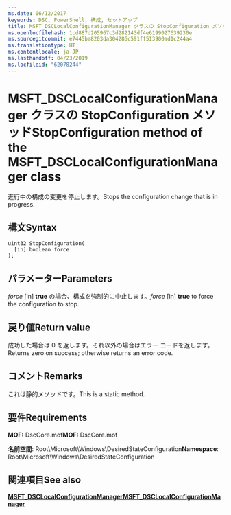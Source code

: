 ```yaml
---
ms.date: 06/12/2017
keywords: DSC, PowerShell, 構成, セットアップ
title: MSFT_DSCLocalConfigurationManager クラスの StopConfiguration メソッド
ms.openlocfilehash: 1cd887d205967c3d282143df4e6199027639230e
ms.sourcegitcommit: e7445ba8203da304286c591ff513900ad1c244a4
ms.translationtype: HT
ms.contentlocale: ja-JP
ms.lasthandoff: 04/23/2019
ms.locfileid: "62078244"
---
```

# <a name="stopconfiguration-method-of-the-msftdsclocalconfigurationmanager-class"></a><span data-ttu-id="8afd3-103">MSFT_DSCLocalConfigurationManager クラスの StopConfiguration メソッド</span><span class="sxs-lookup"><span data-stu-id="8afd3-103">StopConfiguration method of the MSFT_DSCLocalConfigurationManager class</span></span>

<span data-ttu-id="8afd3-104">進行中の構成の変更を停止します。</span><span class="sxs-lookup"><span data-stu-id="8afd3-104">Stops the configuration change that is in progress.</span></span>

## <a name="syntax"></a><span data-ttu-id="8afd3-105">構文</span><span class="sxs-lookup"><span data-stu-id="8afd3-105">Syntax</span></span>

```mof
uint32 StopConfiguration(
  [in] boolean force
);
```

## <a name="parameters"></a><span data-ttu-id="8afd3-106">パラメーター</span><span class="sxs-lookup"><span data-stu-id="8afd3-106">Parameters</span></span>

<span data-ttu-id="8afd3-107">*force* \[in\] **true** の場合、構成を強制的に中止します。</span><span class="sxs-lookup"><span data-stu-id="8afd3-107">*force* \[in\] **true** to force the configuration to stop.</span></span>

## <a name="return-value"></a><span data-ttu-id="8afd3-108">戻り値</span><span class="sxs-lookup"><span data-stu-id="8afd3-108">Return value</span></span>

<span data-ttu-id="8afd3-109">成功した場合は 0 を返します。それ以外の場合はエラー コードを返します。</span><span class="sxs-lookup"><span data-stu-id="8afd3-109">Returns zero on success; otherwise returns an error code.</span></span>

## <a name="remarks"></a><span data-ttu-id="8afd3-110">コメント</span><span class="sxs-lookup"><span data-stu-id="8afd3-110">Remarks</span></span>

<span data-ttu-id="8afd3-111">これは静的メソッドです。</span><span class="sxs-lookup"><span data-stu-id="8afd3-111">This is a static method.</span></span>

## <a name="requirements"></a><span data-ttu-id="8afd3-112">要件</span><span class="sxs-lookup"><span data-stu-id="8afd3-112">Requirements</span></span>

<span data-ttu-id="8afd3-113">**MOF:** DscCore.mof</span><span class="sxs-lookup"><span data-stu-id="8afd3-113">**MOF:** DscCore.mof</span></span>

<span data-ttu-id="8afd3-114">**名前空間**: Root\Microsoft\Windows\DesiredStateConfiguration</span><span class="sxs-lookup"><span data-stu-id="8afd3-114">**Namespace**: Root\Microsoft\Windows\DesiredStateConfiguration</span></span>

## <a name="see-also"></a><span data-ttu-id="8afd3-115">関連項目</span><span class="sxs-lookup"><span data-stu-id="8afd3-115">See also</span></span>

[<span data-ttu-id="8afd3-116">**MSFT_DSCLocalConfigurationManager**</span><span class="sxs-lookup"><span data-stu-id="8afd3-116">**MSFT_DSCLocalConfigurationManager**</span></span>](msft-dsclocalconfigurationmanager.md)